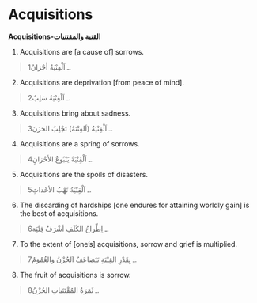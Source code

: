 Acquisitions
============

**Acquisitions-القنية والمقتنيات**

1. Acquisitions are [a cause of] sorrows.

> 1ـ اَلْقِنْيَةُ أحْزانٌ.

2. Acquisitions are deprivation [from peace of mind].

> 2ـ اَلْقِنْيَةُ سَلِبٌ.

3. Acquisitions bring about sadness.

> 3ـ اَلْقِنْيَةُ (اَلفِتْنَةُ) تَجْلِبُ الحَزَنَ.

4. Acquisitions are a spring of sorrows.

> 4ـ اَلْقِنْيَةُ يَنْبُوعُ الأحْزانِ.

5. Acquisitions are the spoils of disasters.

> 5ـ اَلْقِنْيَةُ نَهْبُ الأحْداثِ.

6. The discarding of hardships [one endures for attaining worldly gain]
is the best of acquisitions.

> 6ـ اِطِّراحُ الكُلَفِ أشْرَفُ قِنْيَة.

7. To the extent of [one’s] acquisitions, sorrow and grief is
multiplied.

> 7ـ بِقَدْرِ القِنْيَةِ يَتَضاعَفُ اَلحُزْنُ والغُمُومُ.

8. The fruit of acquisitions is sorrow.

> 8ـ ثَمَرَةُ المُقْتَنَياتِ الحُزْنُ.


